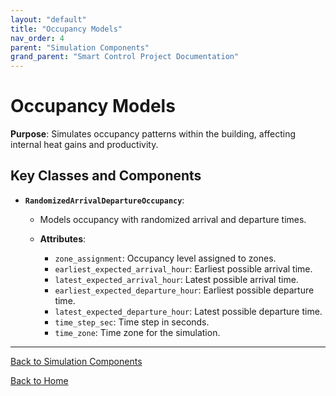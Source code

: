 ```yaml
---
layout: "default"
title: "Occupancy Models"
nav_order: 4
parent: "Simulation Components"
grand_parent: "Smart Control Project Documentation"
---
```


# Occupancy Models

**Purpose**: Simulates occupancy patterns within the building, affecting internal heat gains and productivity.

## Key Classes and Components

- **`RandomizedArrivalDepartureOccupancy`**:

  - Models occupancy with randomized arrival and departure times.

  - **Attributes**:

    - `zone_assignment`: Occupancy level assigned to zones.
    - `earliest_expected_arrival_hour`: Earliest possible arrival time.
    - `latest_expected_arrival_hour`: Latest possible arrival time.
    - `earliest_expected_departure_hour`: Earliest possible departure time.
    - `latest_expected_departure_hour`: Latest possible departure time.
    - `time_step_sec`: Time step in seconds.
    - `time_zone`: Time zone for the simulation.

---

[Back to Simulation Components](simulation-components.md)

[Back to Home](../index.md)
